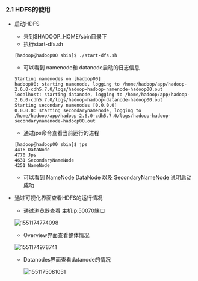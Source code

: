 ### 2.1 HDFS的使用

- 启动HDFS

  - 来到$HADOOP_HOME/sbin目录下
  - 执行start-dfs.sh

  ```shell
  [hadoop@hadoop00 sbin]$ ./start-dfs.sh
  ```

  - 可以看到 namenode和 datanode启动的日志信息

  ```shell
  Starting namenodes on [hadoop00]
  hadoop00: starting namenode, logging to /home/hadoop/app/hadoop-2.6.0-cdh5.7.0/logs/hadoop-hadoop-namenode-hadoop00.out
  localhost: starting datanode, logging to /home/hadoop/app/hadoop-2.6.0-cdh5.7.0/logs/hadoop-hadoop-datanode-hadoop00.out
  Starting secondary namenodes [0.0.0.0]
  0.0.0.0: starting secondarynamenode, logging to /home/hadoop/app/hadoop-2.6.0-cdh5.7.0/logs/hadoop-hadoop-secondarynamenode-hadoop00.out
  ```

  - 通过jps命令查看当前运行的进程

  ```shell
  [hadoop@hadoop00 sbin]$ jps
  4416 DataNode
  4770 Jps
  4631 SecondaryNameNode
  4251 NameNode
  ```

  - 可以看到 NameNode DataNode 以及 SecondaryNameNode 说明启动成功

- 通过可视化界面查看HDFS的运行情况

  - 通过浏览器查看 主机ip:50070端口 

  ![1551174774098](/img/hadoop-state.png)

  - Overview界面查看整体情况

  ![1551174978741](/img/hadoop-state1.png)

  - Datanodes界面查看datanode的情况

    ![1551175081051](/img/hadoop-state2.png)

